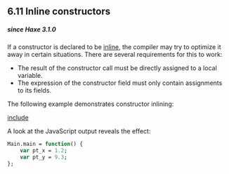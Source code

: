 ## 6.11 Inline constructors

##### since Haxe 3.1.0

If a constructor is declared to be [inline](class-field-inline.md), the compiler may try to optimize it away in certain situations. There are several requirements for this to work:

* The result of the constructor call must be directly assigned to a local variable.
* The expression of the constructor field must only contain assignments to its fields.

The following example demonstrates constructor inlining:

[include](assets/NewInline.hx)

A look at the JavaScript output reveals the effect:

```haxe
Main.main = function() {
	var pt_x = 1.2;
	var pt_y = 9.3;
};
```
